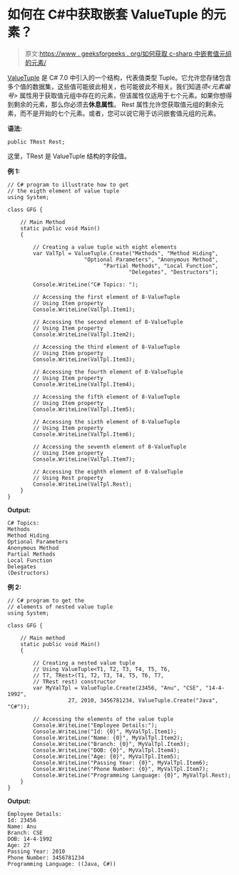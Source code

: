 # 如何在 C#中获取嵌套 ValueTuple 的元素？

> 原文:[https://www . geeksforgeeks . org/如何获取 c-sharp 中嵌套值元组的元素/](https://www.geeksforgeeks.org/how-to-get-the-elements-of-the-nested-valuetuple-in-c-sharp/)

[ValueTuple](https://www.geeksforgeeks.org/valuetuple-in-c-sharp/) 是 C# 7.0 中引入的一个结构，代表值类型 Tuple。它允许您存储包含多个值的数据集，这些值可能彼此相关，也可能彼此不相关。我们知道*项<元素编号>* 属性用于获取值元组中存在的元素，但该属性仅适用于七个元素。如果你想得到剩余的元素，那么你必须去**休息属性**。
Rest 属性允许您获取值元组的剩余元素，而不是开始的七个元素。或者，您可以说它用于访问嵌套值元组的元素。

**语法:**

```
public TRest Rest;
```

这里，TRest 是 ValueTuple <t1 t2="" t3="" t4="" t5="" t6="" t7="" trest="">结构的字段值。</t1>

**例 1:**

```
// C# program to illustrate how to get
// the eigth element of value tuple
using System;

class GFG {

    // Main Method
    static public void Main()
    {

        // Creating a value tuple with eight elements
        var ValTpl = ValueTuple.Create("Methods", "Method Hiding",
                        "Optional Parameters", "Anonymous Method",
                              "Partial Methods", "Local Function",
                                      "Delegates", "Destructors");

        Console.WriteLine("C# Topics: ");

        // Accessing the first element of 8-ValueTuple
        // Using Item property
        Console.WriteLine(ValTpl.Item1);

        // Accessing the second element of 8-ValueTuple
        // Using Item property
        Console.WriteLine(ValTpl.Item2);

        // Accessing the third element of 8-ValueTuple
        // Using Item property
        Console.WriteLine(ValTpl.Item3);

        // Accessing the fourth element of 8-ValueTuple
        // Using Item property
        Console.WriteLine(ValTpl.Item4);

        // Accessing the fifth element of 8-ValueTuple
        // Using Item property
        Console.WriteLine(ValTpl.Item5);

        // Accessing the sixth element of 8-ValueTuple
        // Using Item property
        Console.WriteLine(ValTpl.Item6);

        // Accessing the seventh element of 8-ValueTuple
        // Using Item property
        Console.WriteLine(ValTpl.Item7);

        // Accessing the eighth element of 8-ValueTuple
        // Using Rest property
        Console.WriteLine(ValTpl.Rest);
    }
}
```

**Output:**

```
C# Topics: 
Methods
Method Hiding
Optional Parameters
Anonymous Method
Partial Methods
Local Function
Delegates
(Destructors)

```

**例 2:**

```
// C# program to get the
// elements of nested value tuple
using System;

class GFG {

    // Main method
    static public void Main()
    {

        // Creating a nested value tuple
        // Using ValueTuple<T1, T2, T3, T4, T5, T6,
        // T7, TRest>(T1, T2, T3, T4, T5, T6, T7, 
        // TRest rest) constructor
        var MyValTpl = ValueTuple.Create(23456, "Anu", "CSE", "14-4-1992",
                   27, 2010, 3456781234, ValueTuple.Create("Java", "C#"));

        // Accessing the elements of the value tuple
        Console.WriteLine("Employee Details:");
        Console.WriteLine("Id: {0}", MyValTpl.Item1);
        Console.WriteLine("Name: {0}", MyValTpl.Item2);
        Console.WriteLine("Branch: {0}", MyValTpl.Item3);
        Console.WriteLine("DOB: {0}", MyValTpl.Item4);
        Console.WriteLine("Age: {0}", MyValTpl.Item5);
        Console.WriteLine("Passing Year: {0}", MyValTpl.Item6);
        Console.WriteLine("Phone Number: {0}", MyValTpl.Item7);
        Console.WriteLine("Programming Language: {0}", MyValTpl.Rest);
    }
}
```

**Output:**

```
Employee Details:
Id: 23456
Name: Anu
Branch: CSE
DOB: 14-4-1992
Age: 27
Passing Year: 2010
Phone Number: 3456781234
Programming Language: ((Java, C#))

```
